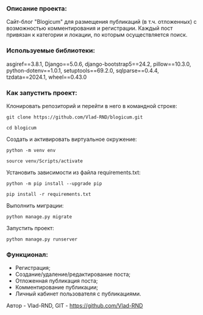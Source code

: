 ### Описание проекта:

Сайт-блог "Blogicum" для размещения публикаций (в т.ч. отложенных) с возможностью комментирования и регистрации.
Каждый пост привязан к категории и локации, по которым осуществляется поиск.

### Используемые библиотеки:

asgiref==3.8.1,
Django==5.0.6,
django-bootstrap5==24.2,
pillow==10.3.0,
python-dotenv==1.0.1,
setuptools==69.2.0,
sqlparse==0.4.4,
tzdata==2024.1,
wheel==0.43.0

### Как запустить проект:

Клонировать репозиторий и перейти в него в командной строке:

```
git clone https://github.com/Vlad-RND/blogicum.git
```

```
cd blogicum
```

Cоздать и активировать виртуальное окружение:

```
python -m venv env
```

```
source venv/Scripts/activate
```

Установить зависимости из файла requirements.txt:

```
python -m pip install --upgrade pip
```

```
pip install -r requirements.txt
```

Выполнить миграции:

```
python manage.py migrate
```

Запустить проект:

```
python manage.py runserver
```

### Функционал:

- Регистрация;
- Создание/удаление/редактирование поста;
- Отложенная публикация поста;
- Комментирование публикации;
- Личный кабинет пользователя с публикациями.

Автор - Vlad-RND,
GIT - https://github.com/Vlad-RND
